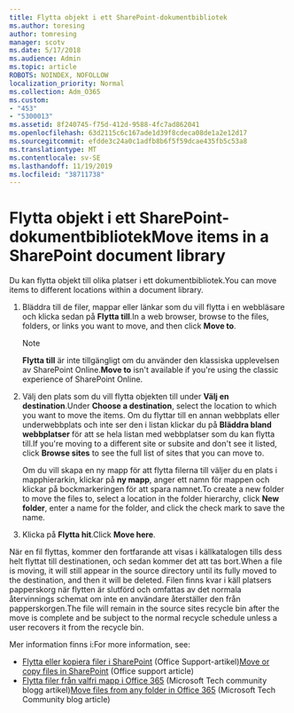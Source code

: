 ```yaml
---
title: Flytta objekt i ett SharePoint-dokumentbibliotek
ms.author: toresing
author: tomresing
manager: scotv
ms.date: 5/17/2018
ms.audience: Admin
ms.topic: article
ROBOTS: NOINDEX, NOFOLLOW
localization_priority: Normal
ms.collection: Adm_O365
ms.custom:
- "453"
- "5300013"
ms.assetid: 8f240745-f75d-412d-9588-4fc7ad862041
ms.openlocfilehash: 63d2115c6c167ade1d39f8cdeca08de1a2e12d17
ms.sourcegitcommit: efdde3c24a0c1adfb8b6f5f59dcae435fb5c53a8
ms.translationtype: MT
ms.contentlocale: sv-SE
ms.lasthandoff: 11/19/2019
ms.locfileid: "38711738"
---
```

# <a name="move-items-in-a-sharepoint-document-library"></a><span data-ttu-id="6ac4b-102">Flytta objekt i ett SharePoint-dokumentbibliotek</span><span class="sxs-lookup"><span data-stu-id="6ac4b-102">Move items in a SharePoint document library</span></span>

<span data-ttu-id="6ac4b-103">Du kan flytta objekt till olika platser i ett dokumentbibliotek.</span><span class="sxs-lookup"><span data-stu-id="6ac4b-103">You can move items to different locations within a document library.</span></span>
  
1. <span data-ttu-id="6ac4b-104">Bläddra till de filer, mappar eller länkar som du vill flytta i en webbläsare och klicka sedan på **Flytta till**.</span><span class="sxs-lookup"><span data-stu-id="6ac4b-104">In a web browser, browse to the files, folders, or links you want to move, and then click **Move to**.</span></span>

    > [!NOTE]
    > <span data-ttu-id="6ac4b-105">**Flytta till** är inte tillgängligt om du använder den klassiska upplevelsen av SharePoint Online.</span><span class="sxs-lookup"><span data-stu-id="6ac4b-105">**Move to** isn't available if you're using the classic experience of SharePoint Online.</span></span>
  
2. <span data-ttu-id="6ac4b-106">Välj den plats som du vill flytta objekten till under **Välj en destination**.</span><span class="sxs-lookup"><span data-stu-id="6ac4b-106">Under **Choose a destination**, select the location to which you want to move the items.</span></span> <span data-ttu-id="6ac4b-107">Om du flyttar till en annan webbplats eller underwebbplats och inte ser den i listan klickar du på **Bläddra bland webbplatser** för att se hela listan med webbplatser som du kan flytta till.</span><span class="sxs-lookup"><span data-stu-id="6ac4b-107">If you're moving to a different site or subsite and don't see it listed, click **Browse sites** to see the full list of sites that you can move to.</span></span>

    <span data-ttu-id="6ac4b-108">Om du vill skapa en ny mapp för att flytta filerna till väljer du en plats i mapphierarkin, klickar på **ny mapp**, anger ett namn för mappen och klickar på bockmarkeringen för att spara namnet.</span><span class="sxs-lookup"><span data-stu-id="6ac4b-108">To create a new folder to move the files to, select a location in the folder hierarchy, click **New folder**, enter a name for the folder, and click the check mark to save the name.</span></span>

3. <span data-ttu-id="6ac4b-109">Klicka på **Flytta hit**.</span><span class="sxs-lookup"><span data-stu-id="6ac4b-109">Click **Move here**.</span></span>

 <span data-ttu-id="6ac4b-110">När en fil flyttas, kommer den fortfarande att visas i källkatalogen tills dess helt flyttat till destinationen, och sedan kommer det att tas bort.</span><span class="sxs-lookup"><span data-stu-id="6ac4b-110">When a file is moving, it will still appear in the source directory until its fully moved to the destination, and then it will be deleted.</span></span> <span data-ttu-id="6ac4b-111">Filen finns kvar i käll platsers papperskorg när flytten är slutförd och omfattas av det normala återvinnings schemat om inte en användare återställer den från papperskorgen.</span><span class="sxs-lookup"><span data-stu-id="6ac4b-111">The file will remain in the source sites recycle bin after the move is complete and be subject to the normal recycle schedule unless a user recovers it from the recycle bin.</span></span>

<span data-ttu-id="6ac4b-112">Mer information finns i:</span><span class="sxs-lookup"><span data-stu-id="6ac4b-112">For more information, see:</span></span>

 - <span data-ttu-id="6ac4b-113">[Flytta eller kopiera filer i SharePoint](https://support.office.com/article/move-or-copy-files-in-sharepoint-00e2f483-4df3-46be-a861-1f5f0c1a87bc) (Office Support-artikel)</span><span class="sxs-lookup"><span data-stu-id="6ac4b-113">[Move or copy files in SharePoint](https://support.office.com/article/move-or-copy-files-in-sharepoint-00e2f483-4df3-46be-a861-1f5f0c1a87bc) (Office support article)</span></span>
 - <span data-ttu-id="6ac4b-114">[Flytta filer från valfri mapp i Office 365](https://techcommunity.microsoft.com/t5/Microsoft-SharePoint-Blog/Now-move-files-anywhere-in-Office-365-SharePoint-and-OneDrive/ba-p/146973) (Microsoft Tech community blogg artikel)</span><span class="sxs-lookup"><span data-stu-id="6ac4b-114">[Move files from any folder in Office 365](https://techcommunity.microsoft.com/t5/Microsoft-SharePoint-Blog/Now-move-files-anywhere-in-Office-365-SharePoint-and-OneDrive/ba-p/146973) (Microsoft Tech Community blog article)</span></span> 